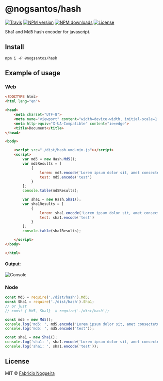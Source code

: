 # @nogsantos/hash

[![Travis](https://img.shields.io/travis/nogsantos/hash.svg?style=flat-square)](https://travis-ci.org/nogsantos/hash)
[![NPM version](https://img.shields.io/npm/v/@nogsantos/hash.svg?style=flat-square)](https://www.npmjs.com/package/@nogsantos/hash)
[![NPM downloads](https://img.shields.io/npm/dm/@nogsantos/hash.svg?style=flat-square)](https://www.npmjs.com/package/@nogsantos/hash)
[![License](https://img.shields.io/github/license/mashape/apistatus.svg?style=flat-square)](https://opensource.org/licenses/MIT)

Sha1 and Md5 hash encoder for javascript.

## Install

```shell
npm i -P @nogsantos/hash
```

## Example of usage

### Web

```html
<!DOCTYPE html>
<html lang="en">

<head>
    <meta charset="UTF-8">
    <meta name="viewport" content="width=device-width, initial-scale=1.0">
    <meta http-equiv="X-UA-Compatible" content="ie=edge">
    <title>Document</title>
</head>

<body>

    <script src="./dist/hash.umd.min.js"></script>
    <script>
        var md5 = new Hash.Md5();
        var md5Results = [
            {
                lorem: md5.encode('Lorem ipsum dolor sit, amet consectetur adipisicing elit. Perferendis, officia. Maxime, eveniet similique modi quia illo inventore nemo numquam ipsum quod amet veniam, ullam facere. Ullam esse odit laboriosam consectetur!'),
                test: md5.encode('test')
            }
        ];
        console.table(md5Results);

        var sha1 = new Hash.Sha1();
        var sha1Results = [
            {
                lorem: sha1.encode('Lorem ipsum dolor sit, amet consectetur adipisicing elit. Perferendis, officia. Maxime, eveniet similique modi quia illo inventore nemo numquam ipsum quod amet veniam, ullam facere. Ullam esse odit laboriosam consectetur!'),
                test: sha1.encode('test')
            }
        ];
        console.table(sha1Results);

    </script>
</body>

</html>

```

#### Output:

![Console](https://res.cloudinary.com/nogsantos/image/upload/v1517849815/Screenshot_from_2018-02-05_14-53-31_qk4smh.png)

### Node

```javascript
const Md5 = require('./dist/hash').Md5;
const Sha1 = require('./dist/hash').Sha1;
// or just
// const { Md5, Sha1}  = require('./dist/hash');

const md5 = new Md5();
console.log('md5: ', md5.encode('Lorem ipsum dolor sit, amet consectetur adipisicing elit.'));
console.log('md5: ', md5.encode('test'));

const sha1 = new Sha1();
console.log('sha1: ', sha1.encode('Lorem ipsum dolor sit, amet consectetur adipisicing elit.'));
console.log('sha1: ', sha1.encode('test'));

```

## License

MIT © [Fabricio Nogueira](http://fabricionogueira.me)
